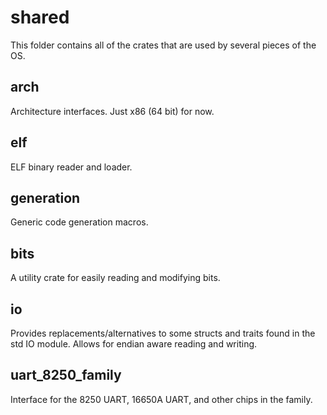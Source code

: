 # shared
This folder contains all of the crates that are used by several pieces of the OS.
## arch
Architecture interfaces. Just x86 (64 bit) for now.
## elf
ELF binary reader and loader.
## generation
Generic code generation macros.
## bits
A utility crate for easily reading and modifying bits.
## io
Provides replacements/alternatives to some structs and traits found in the std IO module. Allows for endian aware reading and writing.
## uart_8250_family
Interface for the 8250 UART, 16650A UART, and other chips in the family.